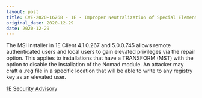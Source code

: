 ```yaml
---
layout: post
title: CVE-2020-16268 - 1E - Improper Neutralization of Special Elements
original_date: 2020-12-29
date: 2020-12-29
---
```


The MSI installer in 1E Client 4.1.0.267 and 5.0.0.745 allows remote authenticated users and local users to gain elevated privileges via the repair option. This applies to installations that have a TRANSFORM (MST) with the option to disable the installation of the Nomad module. An attacker may craft a .reg file in a specific location that will be able to write to any registry key as an elevated user.

[1E Security Advisory](https://www.1e.com/trust-security-compliance/cve-info/)